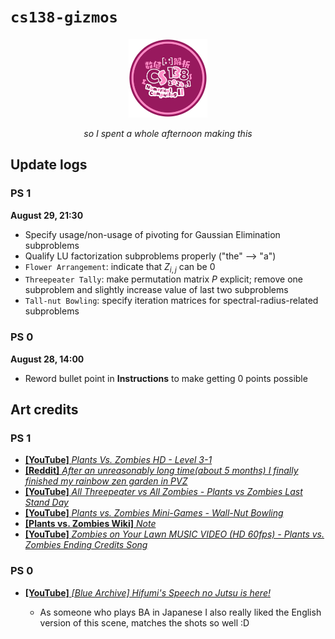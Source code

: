 # `cs138-gizmos`

<div align="center">

<img src="./assets/138_logo.png" width="25%" />

<i>so I spent a whole afternoon making this</i>

</div>

## Update logs

### PS 1

**August 29, 21:30**

- Specify usage/non-usage of pivoting for Gaussian Elimination subproblems
- Qualify LU factorization subproblems properly ("the" –> "a")
- `Flower Arrangement`: indicate that $`Z_{i,j}`$ can be $`0`$
- `Threepeater Tally`: make permutation matrix $`P`$ explicit; remove one subproblem and slightly increase value of last two subproblems
- `Tall-nut Bowling`: specify iteration matrices for spectral-radius-related subproblems

### PS 0

**August 28, 14:00**

- Reword bullet point in **Instructions** to make getting $`0`$ points possible

## Art credits

### PS 1

- [**\[YouTube\]** _Plants Vs. Zombies HD - Level 3-1_](https://www.youtube.com/watch?v=NshfGOoSDOw)
- [**\[Reddit\]** _After an unreasonably long time(about 5 months) I finally finished my rainbow zen garden in PVZ_](https://www.reddit.com/r/PlantsVSZombies/comments/i7onhm/after_an_unreasonably_long_timeabout_5_months_i/)
- [**\[YouTube\]** _All Threepeater vs All Zombies - Plants vs Zombies Last Stand Day_](https://www.youtube.com/watch?v=H_0ehr6OTRs)
- [**\[YouTube\]** _Plants vs. Zombies Mini-Games - Wall-Nut Bowling_](https://www.youtube.com/watch?v=FwLqnzXtm-M)
- [**\[Plants vs. Zombies Wiki\]** _Note_](https://plantsvszombies.fandom.com/wiki/Note)
- [**\[YouTube\]** _Zombies on Your Lawn MUSIC VIDEO (HD 60fps) - Plants vs. Zombies Ending Credits Song_](https://www.youtube.com/watch?v=Jb9caDRp_30)

### PS 0

- [**\[YouTube\]** _\[Blue Archive\] Hifumi's Speech no Jutsu is here!_](https://www.youtube.com/watch?v=xeMNQBdg-Wo)

  - As someone who plays BA in Japanese I also really liked the English version of this scene, matches the shots so well :D

